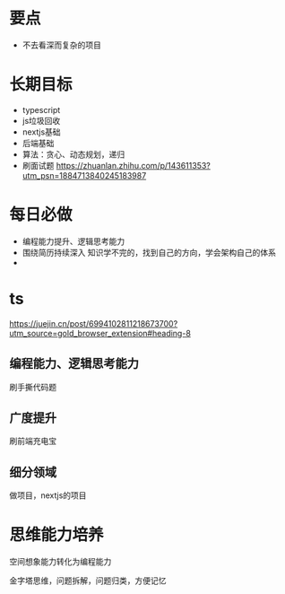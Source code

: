 # 要点
- 不去看深而复杂的项目

# 长期目标
- typescript
- js垃圾回收
- nextjs基础
- 后端基础
- 算法：贪心、动态规划，递归
- 刷面试题
  https://zhuanlan.zhihu.com/p/143611353?utm_psn=1884713840245183987


# 每日必做
- 编程能力提升、逻辑思考能力
- 围绕简历持续深入
知识学不完的，找到自己的方向，学会架构自己的体系
- 

# ts
https://juejin.cn/post/6994102811218673700?utm_source=gold_browser_extension#heading-8

## 编程能力、逻辑思考能力
刷手撕代码题

## 广度提升
刷前端充电宝

## 细分领域
做项目，nextjs的项目

# 思维能力培养
空间想象能力转化为编程能力

金字塔思维，问题拆解，问题归类，方便记忆







